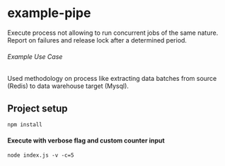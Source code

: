 # example-pipe
Execute process not allowing to run concurrent jobs of the same nature.
Report on failures and release lock after a determined period.

###### Example Use Case
Used methodology on process like extracting data batches from source (Redis) to data warehouse target (Mysql).

## Project setup
```
npm install
```

#### Execute with verbose flag and custom counter input
```
node index.js -v -c=5
```
